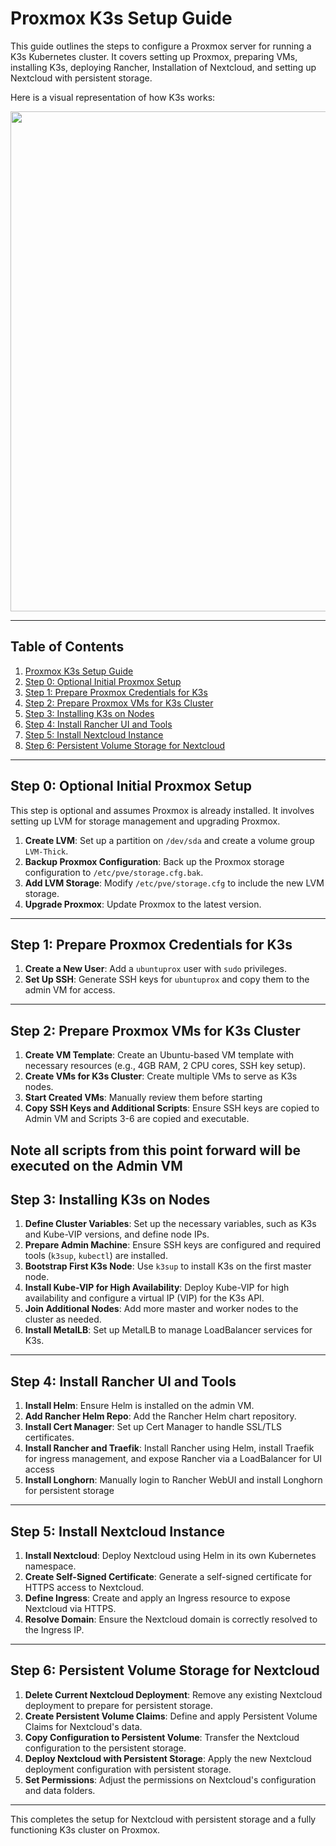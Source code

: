 # Proxmox K3s Setup Guide

This guide outlines the steps to configure a Proxmox server for running a K3s Kubernetes cluster. It covers setting up Proxmox, preparing VMs, installing K3s, deploying Rancher, Installation of Nextcloud, and setting up Nextcloud with persistent storage.

Here is a visual representation of how K3s works:

<img src="https://k3s.io/img/how-it-works-k3s-revised.svg" width="800" />

---

## Table of Contents
1. [Proxmox K3s Setup Guide](#proxmox-k3s-setup-guide)
2. [Step 0: Optional Initial Proxmox Setup](#step-0-optional-initial-proxmox-setup)
3. [Step 1: Prepare Proxmox Credentials for K3s](#step-1-prepare-proxmox-credentials-for-k3s)
4. [Step 2: Prepare Proxmox VMs for K3s Cluster](#step-2-prepare-proxmox-vms-for-k3s-cluster)
5. [Step 3: Installing K3s on Nodes](#step-3-installing-k3s-on-nodes)
6. [Step 4: Install Rancher UI and Tools](#step-4-install-rancher-ui-and-tools)
7. [Step 5: Install Nextcloud Instance](#step-5-install-nextcloud-instance)
8. [Step 6: Persistent Volume Storage for Nextcloud](#step-6-persistent-volume-storage-for-nextcloud)

---

## Step 0: Optional Initial Proxmox Setup

This step is optional and assumes Proxmox is already installed. It involves setting up LVM for storage management and upgrading Proxmox.

1. **Create LVM**: Set up a partition on `/dev/sda` and create a volume group `LVM-Thick`.
2. **Backup Proxmox Configuration**: Back up the Proxmox storage configuration to `/etc/pve/storage.cfg.bak`.
3. **Add LVM Storage**: Modify `/etc/pve/storage.cfg` to include the new LVM storage.
4. **Upgrade Proxmox**: Update Proxmox to the latest version.

---

## Step 1: Prepare Proxmox Credentials for K3s

1. **Create a New User**: Add a `ubuntuprox` user with `sudo` privileges.
2. **Set Up SSH**: Generate SSH keys for `ubuntuprox` and copy them to the admin VM for access.

---

## Step 2: Prepare Proxmox VMs for K3s Cluster

1. **Create VM Template**: Create an Ubuntu-based VM template with necessary resources (e.g., 4GB RAM, 2 CPU cores, SSH key setup).
2. **Create VMs for K3s Cluster**: Create multiple VMs to serve as K3s nodes.
3. **Start Created VMs**: Manually review them before starting
4. **Copy SSH Keys and Additional Scripts**: Ensure SSH keys are copied to Admin VM and Scripts 3-6 are copied and executable.

Note all scripts from this point forward will be executed on the Admin VM
---

## Step 3: Installing K3s on Nodes

1. **Define Cluster Variables**: Set up the necessary variables, such as K3s and Kube-VIP versions, and define node IPs.
2. **Prepare Admin Machine**: Ensure SSH keys are configured and required tools (`k3sup`, `kubectl`) are installed.
3. **Bootstrap First K3s Node**: Use `k3sup` to install K3s on the first master node.
4. **Install Kube-VIP for High Availability**: Deploy Kube-VIP for high availability and configure a virtual IP (VIP) for the K3s API.
5. **Join Additional Nodes**: Add more master and worker nodes to the cluster as needed.
6. **Install MetalLB**: Set up MetalLB to manage LoadBalancer services for K3s.

---

## Step 4: Install Rancher UI and Tools

1. **Install Helm**: Ensure Helm is installed on the admin VM.
2. **Add Rancher Helm Repo**: Add the Rancher Helm chart repository.
3. **Install Cert Manager**: Set up Cert Manager to handle SSL/TLS certificates.
4. **Install Rancher and Traefik**: Install Rancher using Helm, install Traefik for ingress management, and expose Rancher via a LoadBalancer for UI access
5. **Install Longhorn**: Manually login to Rancher WebUI and install Longhorn for persistent storage

---

## Step 5: Install Nextcloud Instance

1. **Install Nextcloud**: Deploy Nextcloud using Helm in its own Kubernetes namespace.
2. **Create Self-Signed Certificate**: Generate a self-signed certificate for HTTPS access to Nextcloud.
3. **Define Ingress**: Create and apply an Ingress resource to expose Nextcloud via HTTPS.
4. **Resolve Domain**: Ensure the Nextcloud domain is correctly resolved to the Ingress IP.

---

## Step 6: Persistent Volume Storage for Nextcloud

1. **Delete Current Nextcloud Deployment**: Remove any existing Nextcloud deployment to prepare for persistent storage.
2. **Create Persistent Volume Claims**: Define and apply Persistent Volume Claims for Nextcloud's data.
3. **Copy Configuration to Persistent Volume**: Transfer the Nextcloud configuration to the persistent storage.
4. **Deploy Nextcloud with Persistent Storage**: Apply the new Nextcloud deployment configuration with persistent storage.
5. **Set Permissions**: Adjust the permissions on Nextcloud's configuration and data folders.

---

This completes the setup for Nextcloud with persistent storage and a fully functioning K3s cluster on Proxmox.